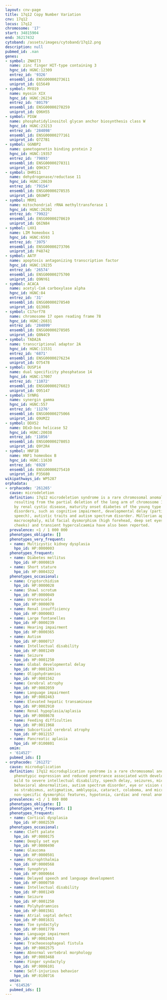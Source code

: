 ```yaml
---
layout: cnv-page
title: 17q12 Copy Number Variation
cnv: 17q12
locus: 17q12
chromosome: '17'
start: 34815904
end: 36217432
cytoband: /assets/images/cytoband/17q12.png
description: null
pubmed_id: .nan
genes:
- symbol: ZNHIT3
  name: zinc finger HIT-type containing 3
  hgnc_id: HGNC:12309
  entrez_id: '9326'
  ensembl_id: ENSG00000273611
  uniprot_id: Q15649
- symbol: MYO19
  name: myosin XIX
  hgnc_id: HGNC:26234
  entrez_id: '80179'
  ensembl_id: ENSG00000278259
  uniprot_id: Q96H55
- symbol: PIGW
  name: phosphatidylinositol glycan anchor biosynthesis class W
  hgnc_id: HGNC:23213
  entrez_id: '284098'
  ensembl_id: ENSG00000277161
  uniprot_id: Q7Z7B1
- symbol: GGNBP2
  name: gametogenetin binding protein 2
  hgnc_id: HGNC:19357
  entrez_id: '79893'
  ensembl_id: ENSG00000278311
  uniprot_id: Q9H3C7
- symbol: DHRS11
  name: dehydrogenase/reductase 11
  hgnc_id: HGNC:28639
  entrez_id: '79154'
  ensembl_id: ENSG00000278535
  uniprot_id: Q6UWP2
- symbol: MRM1
  name: mitochondrial rRNA methyltransferase 1
  hgnc_id: HGNC:26202
  entrez_id: '79922'
  ensembl_id: ENSG00000278619
  uniprot_id: Q6IN84
- symbol: LHX1
  name: LIM homeobox 1
  hgnc_id: HGNC:6593
  entrez_id: '3975'
  ensembl_id: ENSG00000273706
  uniprot_id: P48742
- symbol: AATF
  name: apoptosis antagonizing transcription factor
  hgnc_id: HGNC:19235
  entrez_id: '26574'
  ensembl_id: ENSG00000275700
  uniprot_id: Q9NY61
- symbol: ACACA
  name: acetyl-CoA carboxylase alpha
  hgnc_id: HGNC:84
  entrez_id: '31'
  ensembl_id: ENSG00000278540
  uniprot_id: Q13085
- symbol: C17orf78
  name: chromosome 17 open reading frame 78
  hgnc_id: HGNC:26831
  entrez_id: '284099'
  ensembl_id: ENSG00000278505
  uniprot_id: Q8N4C9
- symbol: TADA2A
  name: transcriptional adaptor 2A
  hgnc_id: HGNC:11531
  entrez_id: '6871'
  ensembl_id: ENSG00000276234
  uniprot_id: O75478
- symbol: DUSP14
  name: dual specificity phosphatase 14
  hgnc_id: HGNC:17007
  entrez_id: '11072'
  ensembl_id: ENSG00000276023
  uniprot_id: O95147
- symbol: SYNRG
  name: synergin gamma
  hgnc_id: HGNC:557
  entrez_id: '11276'
  ensembl_id: ENSG00000275066
  uniprot_id: Q9UMZ2
- symbol: DDX52
  name: DExD-box helicase 52
  hgnc_id: HGNC:20038
  entrez_id: '11056'
  ensembl_id: ENSG00000278053
  uniprot_id: Q9Y2R4
- symbol: HNF1B
  name: HNF1 homeobox B
  hgnc_id: HGNC:11630
  entrez_id: '6928'
  ensembl_id: ENSG00000275410
  uniprot_id: P35680
wikipathways_id: WP5287
orphadata:
- orphacode: '261265'
  cause: microdeletion
  definition: 17q12 microdeletion syndrome is a rare chromosomal anomaly syndrome
    resulting from the partial deletion of the long arm of chromosome 17 characterized
    by renal cystic disease, maturity onset diabetes of the young type 5, and neurodevelopmental
    disorders, such as cognitive impairment, developmental delay (particularly of
    speech), autistic traits and autism spectrum disorder. Müllerian aplasia in females,
    macrocephaly, mild facial dysmorphism (high forehead, deep set eyes and chubby
    cheeks) and transient hypercalcaemia have also been reported.
  prevalence: <1 / 1 000 000
  phenotypes_obligate: []
  phenotypes_very_frequent:
  - name: Multicystic kidney dysplasia
    hpo_id: HP:0000003
  phenotypes_frequent:
  - name: Diabetes mellitus
    hpo_id: HP:0000819
  - name: Short stature
    hpo_id: HP:0004322
  phenotypes_occasional:
  - name: Cryptorchidism
    hpo_id: HP:0000028
  - name: Shawl scrotum
    hpo_id: HP:0000049
  - name: Ureterocele
    hpo_id: HP:0000070
  - name: Renal insufficiency
    hpo_id: HP:0000083
  - name: Large fontanelles
    hpo_id: HP:0000239
  - name: Hearing impairment
    hpo_id: HP:0000365
  - name: Autism
    hpo_id: HP:0000717
  - name: Intellectual disability
    hpo_id: HP:0001249
  - name: Seizure
    hpo_id: HP:0001250
  - name: Global developmental delay
    hpo_id: HP:0001263
  - name: Oligohydramnios
    hpo_id: HP:0001562
  - name: Cerebral atrophy
    hpo_id: HP:0002059
  - name: Language impairment
    hpo_id: HP:0002463
  - name: Elevated hepatic transaminase
    hpo_id: HP:0002910
  - name: Renal hypoplasia/aplasia
    hpo_id: HP:0008678
  - name: Feeding difficulties
    hpo_id: HP:0011968
  - name: Subcortical cerebral atrophy
    hpo_id: HP:0012157
  - name: Pancreatic aplasia
    hpo_id: HP:0100801
  omim:
  - '614527'
  pubmed_ids: []
- orphacode: '261272'
  cause: microduplication
  definition: 17q12 microduplication syndrome is a rare chromosomal anomaly with variable
    phenotypic expression and reduced penetrance associated with developmental delay,
    mild to severe intellectual disability, speech delay, seizures, microcephaly,
    behavioral abnormalities, autism spectrum disorder, eye or vision defects (such
    as strabismus, astigmatism, amblyopia, cataract, coloboma, and microphthalmia),
    non-specific dysmorphic features, hypotonia, cardiac and renal anomalies, schizophrenia.
  prevalence: <1 / 1 000 000
  phenotypes_obligate: []
  phenotypes_very_frequent: []
  phenotypes_frequent:
  - name: Cortical dysplasia
    hpo_id: HP:0002539
  phenotypes_occasional:
  - name: Cleft palate
    hpo_id: HP:0000175
  - name: Deeply set eye
    hpo_id: HP:0000490
  - name: Glaucoma
    hpo_id: HP:0000501
  - name: Microphthalmia
    hpo_id: HP:0000568
  - name: Synophrys
    hpo_id: HP:0000664
  - name: Delayed speech and language development
    hpo_id: HP:0000750
  - name: Intellectual disability
    hpo_id: HP:0001249
  - name: Seizure
    hpo_id: HP:0001250
  - name: Polyhydramnios
    hpo_id: HP:0001561
  - name: Atrial septal defect
    hpo_id: HP:0001631
  - name: Toe syndactyly
    hpo_id: HP:0001770
  - name: Language impairment
    hpo_id: HP:0002463
  - name: Tracheoesophageal fistula
    hpo_id: HP:0002575
  - name: Abnormal vertebral morphology
    hpo_id: HP:0003468
  - name: Finger syndactyly
    hpo_id: HP:0006101
  - name: Self-injurious behavior
    hpo_id: HP:0100716
  omim:
  - '614526'
  pubmed_ids: []
---
```

